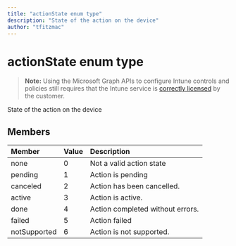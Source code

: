 ```yaml
---
title: "actionState enum type"
description: "State of the action on the device"
author: "tfitzmac"
---
```


# actionState enum type

> **Note:** Using the Microsoft Graph APIs to configure Intune controls and policies still requires that the Intune service is [correctly licensed](https://go.microsoft.com/fwlink/?linkid=839381) by the customer.

State of the action on the device

## Members
|Member|Value|Description|
|:---|:---|:---|
|none|0|Not a valid action state|
|pending|1|Action is pending|
|canceled|2|Action has been cancelled.|
|active|3|Action is active.|
|done|4|Action completed without errors.|
|failed|5|Action failed|
|notSupported|6|Action is not supported.|



